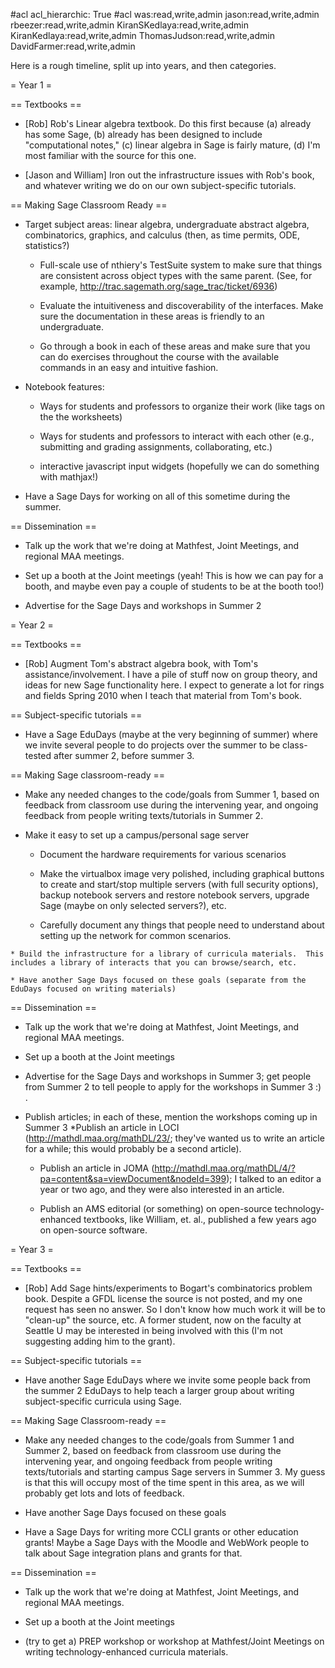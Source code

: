 #acl acl_hierarchic: True
#acl was:read,write,admin jason:read,write,admin rbeezer:read,write,admin KiranSKedlaya:read,write,admin KiranKedlaya:read,write,admin ThomasJudson:read,write,admin DavidFarmer:read,write,admin

Here is a rough timeline, split up into years, and then categories.

= Year 1 =

== Textbooks ==
 * [Rob] Rob's Linear algebra textbook.  Do this first because (a) already has some Sage, (b) already has been designed to include "computational notes," (c) linear algebra in Sage is fairly mature, (d) I'm most familiar with the source for this one.

 * [Jason and William] Iron out the infrastructure issues with Rob's book, and whatever writing we do on our own subject-specific tutorials. 

== Making Sage Classroom Ready ==
 * Target subject areas: linear algebra, undergraduate abstract algebra, combinatorics, graphics, and calculus (then, as time permits, ODE, statistics?)

   * Full-scale use of nthiery's TestSuite system to make sure that things are consistent across object types with the same parent.  (See, for example, http://trac.sagemath.org/sage_trac/ticket/6936)

   * Evaluate the intuitiveness and discoverability of the interfaces.  Make sure the documentation in these areas is friendly to an undergraduate.

   * Go through a book in each of these areas and make sure that you can do exercises throughout the course with the available commands in an easy and intuitive fashion.

 * Notebook features:

    * Ways for students and professors to organize their work (like tags on the the worksheets)

    * Ways for students and professors to interact with each other (e.g., submitting and grading assignments, collaborating, etc.)

    * interactive javascript input widgets (hopefully we can do something with mathjax!)

 * Have a Sage Days for working on all of this sometime during the summer. 

== Dissemination ==
  * Talk up the work that we're doing at Mathfest, Joint Meetings, and regional MAA meetings.

  * Set up a booth at the Joint meetings (yeah!  This is how we can pay for a booth, and maybe even pay a couple of students to be at the booth too!)

  * Advertise for the Sage Days and workshops in Summer 2 


= Year 2 =

== Textbooks ==
  * [Rob] Augment Tom's abstract algebra book, with Tom's assistance/involvement.  I have a pile of stuff now on group theory, and ideas for new Sage functionality here.  I expect to generate a lot for rings and fields Spring 2010 when I teach that material from Tom's book.

== Subject-specific tutorials ==

  * Have a Sage EduDays (maybe at the very beginning of summer) where we invite several people to do projects over the summer to be class-tested after summer 2, before summer 3.

== Making Sage classroom-ready ==
   * Make any needed changes to the code/goals from Summer 1, based on feedback from classroom use during the intervening year, and ongoing feedback from people writing texts/tutorials in Summer 2.

   * Make it easy to set up a campus/personal sage server

      * Document the hardware requirements for various scenarios

      * Make the virtualbox image very polished, including graphical buttons to create and start/stop multiple servers (with full security options), backup notebook servers and restore notebook servers, upgrade Sage (maybe on only selected servers?), etc.

      * Carefully document any things that people need to understand about setting up the network for common scenarios.

    * Build the infrastructure for a library of curricula materials.  This includes a library of interacts that you can browse/search, etc.

    * Have another Sage Days focused on these goals (separate from the EduDays focused on writing materials) 


== Dissemination ==

  * Talk up the work that we're doing at Mathfest, Joint Meetings, and regional MAA meetings.

  * Set up a booth at the Joint meetings

  * Advertise for the Sage Days and workshops in Summer 3; get people from Summer 2 to tell people to apply for the workshops in Summer 3 :) .

  * Publish articles; in each of these, mention the workshops coming up in Summer 3
    *Publish an article in LOCI (http://mathdl.maa.org/mathDL/23/; they've wanted us to write an article for a while; this would probably be a second article).

    * Publish an article in JOMA (http://mathdl.maa.org/mathDL/4/?pa=content&sa=viewDocument&nodeId=399); I talked to an editor a year or two ago, and they were also interested in an article.

    * Publish an AMS editorial (or something) on open-source technology-enhanced textbooks, like William, et. al., published a few years ago on open-source software.


= Year 3 =

== Textbooks ==
  * [Rob] Add Sage hints/experiments to Bogart's combinatorics problem book.  Despite a GFDL license the source is not posted, and my one request has seen no answer.  So I don't know how much work it will be to "clean-up" the source, etc.  A former student, now on the faculty at Seattle U may be interested in being involved with this (I'm not suggesting adding him to the grant).

== Subject-specific tutorials ==
  * Have another Sage EduDays where we invite some people back from the summer 2 EduDays to help teach a larger group about writing subject-specific curricula using Sage. 

== Making Sage Classroom-ready ==

   * Make any needed changes to the code/goals from Summer 1 and Summer 2, based on feedback from classroom use during the intervening year, and ongoing feedback from people writing texts/tutorials and starting campus Sage servers in Summer 3.  My guess is that this will occupy most of the time spent in this area, as we will probably get lots and lots of feedback.

   * Have another Sage Days focused on these goals

   * Have a Sage Days for writing more CCLI grants or other education grants! Maybe a Sage Days with the Moodle and WebWork people to talk about Sage integration plans and grants for that. 

== Dissemination ==

  * Talk up the work that we're doing at Mathfest, Joint Meetings, and regional MAA meetings.

  * Set up a booth at the Joint meetings

  * (try to get a) PREP workshop or workshop at Mathfest/Joint Meetings on writing technology-enhanced curricula materials. 
